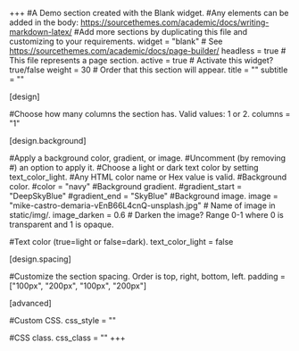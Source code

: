 +++
#A Demo section created with the Blank widget.
#Any elements can be added in the body: https://sourcethemes.com/academic/docs/writing-markdown-latex/
#Add more sections by duplicating this file and customizing to your requirements.
widget = "blank" # See https://sourcethemes.com/academic/docs/page-builder/ 
headless = true # This file represents a page section. 
active = true # Activate this widget? true/false 
weight = 30 # Order that this section will appear.
title = "" 
subtitle = ""

[design]

#Choose how many columns the section has. Valid values: 1 or 2.
columns = "1"

[design.background]

#Apply a background color, gradient, or image.
#Uncomment (by removing #) an option to apply it.
#Choose a light or dark text color by setting text_color_light.
#Any HTML color name or Hex value is valid.
#Background color.
#color = "navy"
#Background gradient.
#gradient_start = "DeepSkyBlue"
#gradient_end = "SkyBlue"
#Background image.
image = "mike-castro-demaria-vEnB66L4cnQ-unsplash.jpg" # Name of image in static/img/. image_darken = 0.6 # Darken the image? Range 0-1 where 0 is transparent and 1 is opaque.

#Text color (true=light or false=dark).
text_color_light = false

[design.spacing]

#Customize the section spacing. Order is top, right, bottom, left.
padding = ["100px", "200px", "100px", "200px"]

[advanced]

#Custom CSS.
css_style = ""

#CSS class.
css_class = "" 
+++
